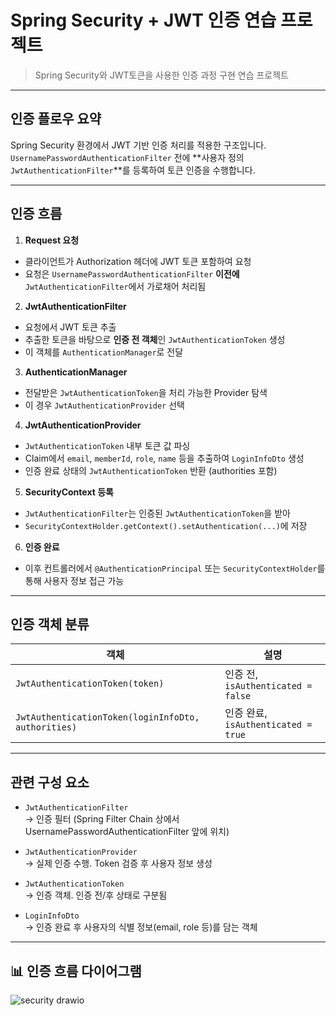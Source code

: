 # Spring Security + JWT 인증 연습 프로젝트

> Spring Security와 JWT토큰을 사용한 인증 과정 구현 연습 프로젝트

---

## 인증 플로우 요약

Spring Security 환경에서 JWT 기반 인증 처리를 적용한 구조입니다.  
`UsernamePasswordAuthenticationFilter` 전에 **사용자 정의 `JwtAuthenticationFilter`**를 등록하여 토큰 인증을 수행합니다.

---

##  인증 흐름

1.  **Request 요청**
   - 클라이언트가 Authorization 헤더에 JWT 토큰 포함하여 요청
   - 요청은 `UsernamePasswordAuthenticationFilter` **이전에** `JwtAuthenticationFilter`에서 가로채어 처리됨

2.  **JwtAuthenticationFilter**
   - 요청에서 JWT 토큰 추출
   - 추출한 토큰을 바탕으로 **인증 전 객체**인 `JwtAuthenticationToken` 생성
   - 이 객체를 `AuthenticationManager`로 전달

3.  **AuthenticationManager**
   - 전달받은 `JwtAuthenticationToken`을 처리 가능한 Provider 탐색
   - 이 경우 `JwtAuthenticationProvider` 선택

4.  **JwtAuthenticationProvider**
   - `JwtAuthenticationToken` 내부 토큰 값 파싱
   - Claim에서 `email`, `memberId`, `role`, `name` 등을 추출하여 `LoginInfoDto` 생성
   - 인증 완료 상태의 `JwtAuthenticationToken` 반환 (authorities 포함)

5.  **SecurityContext 등록**
   - `JwtAuthenticationFilter`는 인증된 `JwtAuthenticationToken`을 받아
   - `SecurityContextHolder.getContext().setAuthentication(...)`에 저장

6.  **인증 완료**
   - 이후 컨트롤러에서 `@AuthenticationPrincipal` 또는 `SecurityContextHolder`를 통해 사용자 정보 접근 가능

---

##  인증 객체 분류

| 객체 | 설명 |
|------|------|
| `JwtAuthenticationToken(token)` | 인증 전, `isAuthenticated = false` |
| `JwtAuthenticationToken(loginInfoDto, authorities)` | 인증 완료, `isAuthenticated = true` |

---

##  관련 구성 요소

- `JwtAuthenticationFilter`  
  → 인증 필터 (Spring Filter Chain 상에서 UsernamePasswordAuthenticationFilter 앞에 위치)

- `JwtAuthenticationProvider`  
  → 실제 인증 수행. Token 검증 후 사용자 정보 생성

- `JwtAuthenticationToken`  
  → 인증 객체. 인증 전/후 상태로 구분됨

- `LoginInfoDto`  
  → 인증 완료 후 사용자의 식별 정보(email, role 등)를 담는 객체

---

## 📊 인증 흐름 다이어그램

![security drawio](https://github.com/AlwaysAwake-ww/shoppingmallapi/assets/32862865/debc1b5d-8b7c-42e6-9e05-6ffca9c3e26e)


<!--
Spring Security, Jwt 인증 과정


![security drawio](https://github.com/AlwaysAwake-ww/shoppingmallapi/assets/32862865/debc1b5d-8b7c-42e6-9e05-6ffca9c3e26e)


 

1. request 전달

** UsernamePasswordAuthenticationFilter 실행 전에 JwtAuthenticationFilter 실행
UsernamePasswordAuthenticationFilter 는 Override 되지 않고 JwtAuthenticationFilter 의 인증 처리가 완료 되면 자연스럽게 통과

2. JwtAuthenticationFilter 에서 요청받은 request 에 담긴 Token 을 바탕으로 JwtAuthenticationToken 생성 (인증 전 객체)

3. AuthenticationManager 에게 JwtAuthenticationToken 객체 전달

4. AuthenticationManager 는 적절한 Provider 탐색 (여기서는 JwtAuthenticationProvider)

** JwtAuthenticationToken 을 Authentication 으로 변환하여 탐색

5. JwtAuthenticationProvider 는 전달받은 Authentication 객체를 다시 JwtAuthenticationToken 으로 변환하고
JwtAuthenticationToken 의 Claim 안에 들어있는 accessToken, email, name, memberId, role 정보를 loginInfoDto 에 저장


6. role 과 인증된 user 정보가 담긴 loginInfoDto 를 담고있는 JwtAuthenticationToken 생성 (인증 완료 된 객체)
인증 완료된 JwtAuthenticationToken 객체를 반환

** JwtAuthenticationToken 객체는 String token 으로 생성하면 인증 false
authorities 와 loginInfoDto 를 담아 생성하면 인증 true

7. JwtAuthenticationFilter 는 인증 완료된 Authenticate 객체를 SecurityContextHolder 의 Context 의 Authentication 으로 저장

8. 인증 완료

-->
